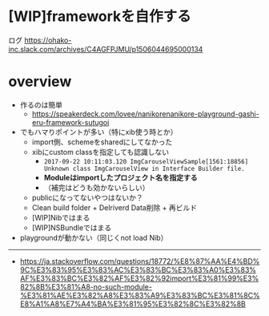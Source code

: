 # [WIP]frameworkを自作する

<!--# overview

# usage

# ref
-->

ログ
https://ohako-inc.slack.com/archives/C4AGFPJMU/p1506044695000134

# overview

- 作るのは簡単
	- https://speakerdeck.com/lovee/nanikorenanikore-playground-gashi-eru-framework-sutugoi
- でもハマりポイントが多い（特にxib使う時とか）
	- import側、schemeをsharedにしてなかった
	- xibにcustom classを指定しても認識しない
		- `2017-09-22 10:11:03.120 ImgCarouselViewSample[1561:18856] Unknown class ImgCarouselView in Interface Builder file.`
		- **Moduleはimportしたプロジェクト名を指定する**
		- （補完はどうも効かないらしい）
	- publicになってないやつはないか？
	- Clean build folder + Delriverd Data削除 + 再ビルド
	- [WIP]Nibではまる
	- [WIP]NSBundleではまる
- playgroundが動かない（同じくnot load Nib）


-------



- https://ja.stackoverflow.com/questions/18772/%E8%87%AA%E4%BD%9C%E3%83%95%E3%83%AC%E3%83%BC%E3%83%A0%E3%83%AF%E3%83%BC%E3%82%AF%E3%82%92import%E3%81%99%E3%82%8B%E3%81%A8-no-such-module-%E3%81%AE%E3%82%A8%E3%83%A9%E3%83%BC%E3%81%8C%E8%A1%A8%E7%A4%BA%E3%81%95%E3%82%8C%E3%82%8B